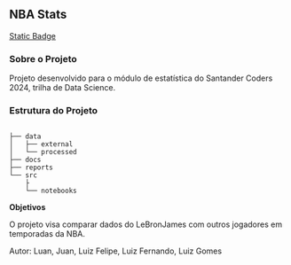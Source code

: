 ## NBA Stats

[Static Badge](https://img.shields.io/badge/Made_With_Python-blue)


### Sobre o Projeto

Projeto desenvolvido para o módulo de estatística do Santander Coders 2024, trilha de Data Science.

### Estrutura do Projeto

```

├── data
│   ├── external
│   └── processed
├── docs
├── reports
└── src
    ├
    └── notebooks

```

**Objetivos**

O projeto visa comparar dados do LeBronJames com outros jogadores em temporadas da NBA.


Autor: Luan, Juan, Luiz Felipe, Luiz Fernando, Luiz Gomes
